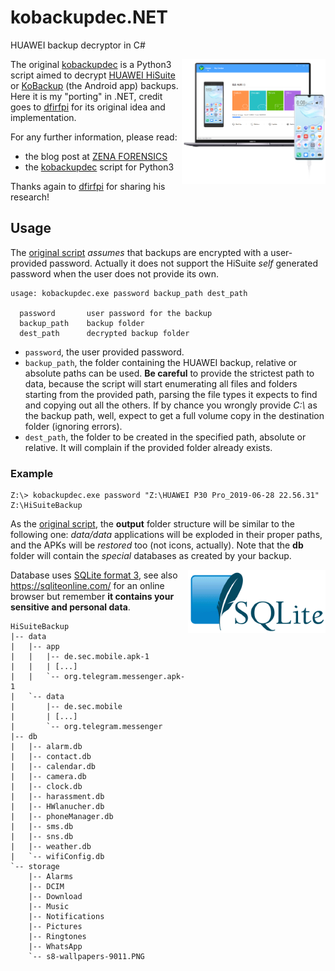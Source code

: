 # kobackupdec.NET
HUAWEI backup decryptor in C#

<a href="https://consumer.huawei.com/minisite/HiSuite/HiSuite_en/index.html">
<img src="images/s1-pic.png" width="230" height="200" align="right"/></a>

The original [kobackupdec](https://github.com/RealityNet/kobackupdec) is a Python3 script aimed to decrypt [HUAWEI HiSuite](https://consumer.huawei.com/en/support/hisuite/) or [KoBackup](https://play.google.com/store/apps/details?id=com.huawei.KoBackup) (the Android app) backups. 
Here it is my "porting" in .NET, credit goes to [dfirfpi](https://github.com/dfirfpi) for its original idea and implementation.

For any further information, please read:
* the blog post at [ZENA FORENSICS](https://blog.digital-forensics.it/2019/07/huawei-backup-decryptor.html)
* the [kobackupdec](https://github.com/RealityNet/kobackupdec) script for Python3

Thanks again to [dfirfpi](https://github.com/dfirfpi) for sharing his research!

## Usage

The [original script](https://github.com/RealityNet/kobackupdec) *assumes* that backups are encrypted with a user-provided password. Actually it does not support the HiSuite _self_ generated password when the user does not provide its own.

```
usage: kobackupdec.exe password backup_path dest_path

  password       user password for the backup
  backup_path    backup folder
  dest_path      decrypted backup folder
```

- `password`, the user provided password.
- `backup_path`, the folder containing the HUAWEI backup, relative or absolute paths can be used. **Be careful** to provide the strictest path to data, because the script will start enumerating all files and folders starting from the provided path, parsing the file types it expects to find and copying out all the others. If by chance you wrongly provide *C:\\* as the backup path, well, expect to get a full volume copy in the destination folder (ignoring errors).
- `dest_path`, the folder to be created in the specified path, absolute or relative. It will complain if the provided folder already exists.

### Example

```
Z:\> kobackupdec.exe password "Z:\HUAWEI P30 Pro_2019-06-28 22.56.31" Z:\HiSuiteBackup
```

As the [original script](https://github.com/RealityNet/kobackupdec), the **output** folder structure will be similar to the following one: *data/data* applications will be exploded in their proper paths, and the APKs will be *restored* too (not icons, actually). Note that the **db** folder will contain the *special* databases as created by your backup.

<a href="https://www.sqlite.org/">
<img src="images/sqlite370_banner.gif" align="right"/></a>

Database uses [SQLite format 3](https://www.sqlite.org/version3.html), see also https://sqliteonline.com/ for an online browser but remember **it contains your sensitive and personal data**.

```
HiSuiteBackup
|-- data
|   |-- app
|   |   |-- de.sec.mobile.apk-1
|   |   | [...]
|   |   `-- org.telegram.messenger.apk-1
|   `-- data
|       |-- de.sec.mobile
|       | [...]
|       `-- org.telegram.messenger
|-- db
|   |-- alarm.db
|   |-- contact.db
|   |-- calendar.db
|   |-- camera.db
|   |-- clock.db
|   |-- harassment.db
|   |-- HWlanucher.db
|   |-- phoneManager.db
|   |-- sms.db
|   |-- sns.db
|   |-- weather.db
|   `-- wifiConfig.db
`-- storage
    |-- Alarms
    |-- DCIM
    |-- Download
    |-- Music
    |-- Notifications
    |-- Pictures
    |-- Ringtones
    |-- WhatsApp
    `-- s8-wallpapers-9011.PNG
```

